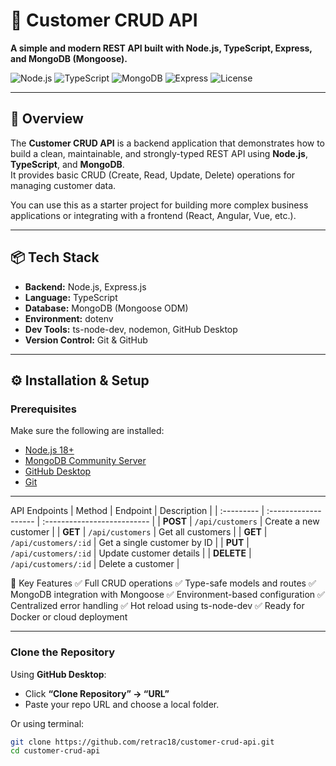 # 🧾 Customer CRUD API  
**A simple and modern REST API built with Node.js, TypeScript, Express, and MongoDB (Mongoose).**

![Node.js](https://img.shields.io/badge/Node.js-18+-green?logo=node.js)
![TypeScript](https://img.shields.io/badge/TypeScript-5.x-blue?logo=typescript)
![MongoDB](https://img.shields.io/badge/MongoDB-Database-green?logo=mongodb)
![Express](https://img.shields.io/badge/Express.js-Framework-black?logo=express)
![License](https://img.shields.io/badge/license-MIT-brightgreen)

---

## 🚀 Overview
The **Customer CRUD API** is a backend application that demonstrates how to build a clean, maintainable, and strongly-typed REST API using **Node.js**, **TypeScript**, and **MongoDB**.  
It provides basic CRUD (Create, Read, Update, Delete) operations for managing customer data.

You can use this as a starter project for building more complex business applications or integrating with a frontend (React, Angular, Vue, etc.).

---

## 📦 Tech Stack
- **Backend:** Node.js, Express.js  
- **Language:** TypeScript  
- **Database:** MongoDB (Mongoose ODM)  
- **Environment:** dotenv  
- **Dev Tools:** ts-node-dev, nodemon, GitHub Desktop  
- **Version Control:** Git & GitHub  

---

## ⚙️ Installation & Setup

### Prerequisites
Make sure the following are installed:
- [Node.js 18+](https://nodejs.org)
- [MongoDB Community Server](https://www.mongodb.com/try/download/community)
- [GitHub Desktop](https://desktop.github.com/)
- [Git](https://git-scm.com/)

---

API Endpoints
| Method     | Endpoint             | Description                 |
| :--------- | :------------------- | :-------------------------- |
| **POST**   | `/api/customers`     | Create a new customer       |
| **GET**    | `/api/customers`     | Get all customers           |
| **GET**    | `/api/customers/:id` | Get a single customer by ID |
| **PUT**    | `/api/customers/:id` | Update customer details     |
| **DELETE** | `/api/customers/:id` | Delete a customer           |

🧠 Key Features
    ✅ Full CRUD operations
    ✅ Type-safe models and routes
    ✅ MongoDB integration with Mongoose
    ✅ Environment-based configuration
    ✅ Centralized error handling
    ✅ Hot reload using ts-node-dev
    ✅ Ready for Docker or cloud deployment

---

### Clone the Repository
Using **GitHub Desktop**:
- Click **“Clone Repository” → “URL”**
- Paste your repo URL and choose a local folder.

Or using terminal:
```bash
git clone https://github.com/retrac18/customer-crud-api.git
cd customer-crud-api

